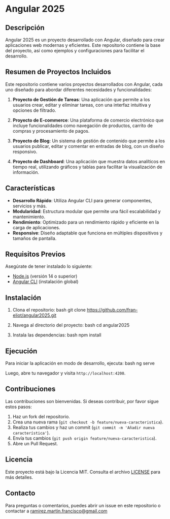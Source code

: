 # Angular 2025

## Descripción
Angular 2025 es un proyecto desarrollado con Angular, diseñado para crear aplicaciones web modernas y eficientes. Este repositorio contiene la base del proyecto, así como ejemplos y configuraciones para facilitar el desarrollo.

## Resumen de Proyectos Incluidos
Este repositorio contiene varios proyectos desarrollados con Angular, cada uno diseñado para abordar diferentes necesidades y funcionalidades:

1. **Proyecto de Gestión de Tareas**: Una aplicación que permite a los usuarios crear, editar y eliminar tareas, con una interfaz intuitiva y opciones de filtrado.

2. **Proyecto de E-commerce**: Una plataforma de comercio electrónico que incluye funcionalidades como navegación de productos, carrito de compras y procesamiento de pagos.

3. **Proyecto de Blog**: Un sistema de gestión de contenido que permite a los usuarios publicar, editar y comentar en entradas de blog, con un diseño responsivo.

4. **Proyecto de Dashboard**: Una aplicación que muestra datos analíticos en tiempo real, utilizando gráficos y tablas para facilitar la visualización de información.

## Características
- **Desarrollo Rápido**: Utiliza Angular CLI para generar componentes, servicios y más.
- **Modularidad**: Estructura modular que permite una fácil escalabilidad y mantenimiento.
- **Rendimiento**: Optimizado para un rendimiento rápido y eficiente en la carga de aplicaciones.
- **Responsive**: Diseño adaptable que funciona en múltiples dispositivos y tamaños de pantalla.

## Requisitos Previos
Asegúrate de tener instalado lo siguiente:
- [Node.js](https://nodejs.org/) (versión 14 o superior)
- [Angular CLI](https://angular.io/cli) (instalación global)

## Instalación
1. Clona el repositorio:
bash git clone https://github.com/fran-eliot/angular2025.git

2. Navega al directorio del proyecto:
bash cd angular2025

3. Instala las dependencias:
bash npm install


## Ejecución
Para iniciar la aplicación en modo de desarrollo, ejecuta:
bash ng serve

Luego, abre tu navegador y visita `http://localhost:4200`.

## Contribuciones
Las contribuciones son bienvenidas. Si deseas contribuir, por favor sigue estos pasos:
1. Haz un fork del repositorio.
2. Crea una nueva rama (`git checkout -b feature/nueva-caracteristica`).
3. Realiza tus cambios y haz un commit (`git commit -m 'Añadir nueva característica'`).
4. Envía tus cambios (`git push origin feature/nueva-caracteristica`).
5. Abre un Pull Request.

## Licencia
Este proyecto está bajo la Licencia MIT. Consulta el archivo [LICENSE](LICENSE.txt) para más detalles.

## Contacto
Para preguntas o comentarios, puedes abrir un issue en este repositorio o contactar a ramirez.martin.francisco@gmail.com


